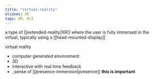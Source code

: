 ```yaml
---
title: "virtual-reality"
aliases: VR
tags: XR, HCI
---
```


a type of [[extended-reality|XR]] where the user is fully immersed in the virtual, typically using a [[head-mounted-display]]

virtual reality
- computer generated environment
- 3D
- interactive with real time feedback
- _sense of [[presence-immersion|presence]] **this is important** 

